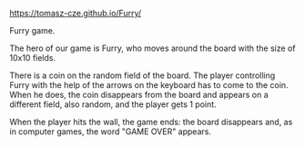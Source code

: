 
https://tomasz-cze.github.io/Furry/

Furry game.

The hero of our game is Furry, who moves around the board with the size of 10x10 fields.

There is a coin on the random field of the board. The player controlling Furry with the help of the arrows on the
keyboard has to come to the coin. When he does, the coin disappears from the board and appears on a different field,
also random, and the player gets 1 point.

When the player hits the wall, the game ends: the board disappears and, as in computer games, the word "GAME OVER" appears.

